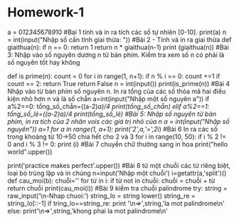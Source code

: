 # Homework-1
a = 0*1*2*3*4*5*6*7*8*9*10 #Bai 1 tính và in ra tích các số tự nhiên [0-10].
print(a)
n = int(input("Nhập số cần tính giai thừa: ")) #Bài 2 - Tính và in ra giai thừa 
def giaithua(n):
    if n == 0:
        return 1
    return n * giaithua(n-1)
print (giaithua(n))
#Bài 3: Nhập vào số nguyên dương n từ bàn phím. Kiểm tra xem số n có phải là số nguyên tốt hay không

def is prime(n):
    count = 0
    for i in range(1, n+1):
        if n % i == 0:
            count +=1
    if count == 2:
        return True
    return False
n = int(input())
print(is_prime(n))
#Bài 4 Nhập vào từ bàn phím số nguyên n. In ra tổng của các số thỏa mã hai điều kiện nhỏ hơn n và là số chẵn
a=int(input("Nhập một số nguyên a"))
if a%2==0:
    tổng_số_chẵn=((a-2)*a)/4
    print(tổng_số_chẵn)
elif a%2==1:
    tổng_số_lẻ=((a-2)*a)/4
    print(tổng_số_lẻ)
    #Bài 5: Nhập số nguyên từ bàn phím, in ra tích của 2 nhân vois các giá trị nhỏ của n
a = int(input("Nhập số nguyên"))
a=1
for a in range(1, a+1):
    print('2*',a,'=',2*i)
    #Bài 6 In ra các số trong khoảng từ 10->50 chia hết cho 2 và 3
for i in range(10, 50):
    if i % 2 != 0 and i % 3 != 0:
        print (i)
        #Bài 7 chuyển chữ thường sang in hoa
print("hello world".upper())

print('practice makes perfect'.upper())
#Bài 8 từ một chuỗi các từ riêng biệt, loại bỏ trùng lặp và in chúng
n=input('Nhập một chuỗi')
i=getattr(a,'split')()
def cau_moi(b):
    chuỗi=''
    for từ in i:
        if từ not in chuỗi:
            chuỗi = chuỗi + từ
    return chuỗi
print(cau_moi(i))
        #Bài 9 kiểm tra chuỗi palindrome
try:
    string = raw_input('\n-Nhap chuoi:')
    string_lo = string lower()
    string_re = string_lo[::-1]
    if tring_lo==string_re:
        print '\n=>',string,'la mot palindrome\n'
    else:
        print'\n=>',string,'khong phai la mot palindrome\n'

